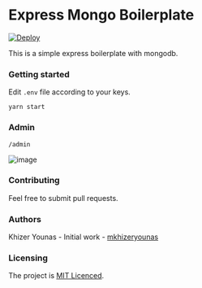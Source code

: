 # Express Mongo Boilerplate

[![Deploy](https://www.herokucdn.com/deploy/button.svg)](https://heroku.com/deploy?template=https://github.com/mkhizeryounas/express-mongo)

This is a simple express boilerplate with mongodb.

### Getting started

Edit `.env` file according to your keys.

```
yarn start
```

### Admin

```
/admin
```

![image](https://github.com/user-attachments/assets/90775c48-7bd1-41c1-9add-dd15e22fbd57)


### Contributing

Feel free to submit pull requests.

### Authors

Khizer Younas - Initial work - [mkhizeryounas](http://github.com/mkhizeryounas)

### Licensing

The project is [MIT Licenced](./License.txt).
